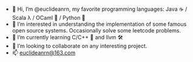 - 👋 Hi, I’m @euclideanrn, my favorite programming languages: Java ☕️ / Scala λ / OCaml 🐫 / Python 🐍
- 👀 I’m interested in understanding the implementation of some famous open source systems. Occasionally solve some leetcode problems.
- 🌱 I’m currently learning C/C++ 🚀 and llvm 🛠
- 💞️ I’m looking to collaborate on any interesting project.
- 📫 euclideanrn@163.com


<!---
📈 my github stats

<p align="center"> <img src="https://github-readme-stats.vercel.app/api?username=euclideanrn&show_icons=true&theme=gotham" alt="euclideanrn" />

euclideanrn/euclideanrn is a ✨ special ✨ repository because its `README.md` (this file) appears on your GitHub profile.
You can click the Preview link to take a look at your changes.
--->
